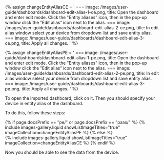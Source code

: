 
{% assign changeEntityAliasCE = '
    ===
        image: /images/user-guide/dashboards/dashboard-edit-alias-1-ce.png,
        title: Open the dashboard and enter edit mode. Click the "Entity aliases" icon, then in the pop-up window click the "Edit alias" icon next to the alias.
    ===
        image: /images/user-guide/dashboards/dashboard-edit-alias-2-ce.png,
        title: In edit alias window select your device from dropdown list and save entity alias.
    ===
        image: /images/user-guide/dashboards/dashboard-edit-alias-3-ce.png,
        title: Apply all changes.
'
%}

{% assign changeEntityAliasPE = '
    ===
        image: /images/user-guide/dashboards/dashboard-edit-alias-1-pe.png,
        title: Open the dashboard and enter edit mode. Click the "Entity aliases" icon, then in the pop-up window click the "Edit alias" icon next to the alias.
    ===
        image: /images/user-guide/dashboards/dashboard-edit-alias-2-pe.png,
        title: In edit alias window select your device from dropdown list and save entity alias.
    ===
        image: /images/user-guide/dashboards/dashboard-edit-alias-3-pe.png,
        title: Apply all changes.
'
%}

To open the imported dashboard, click on it. Then you should specify your device in entity alias of the dashboard.

To do this, follow these steps:

{% if page.docsPrefix == "pe/" or page.docsPrefix == "paas/" %}
    {% include images-gallery.liquid showListImageTitles="true" imageCollection=changeEntityAliasPE %}
{% else %}  
    {% include images-gallery.liquid showListImageTitles="true" imageCollection=changeEntityAliasCE %}
{% endif %}

Now you should be able to see the data from the device.